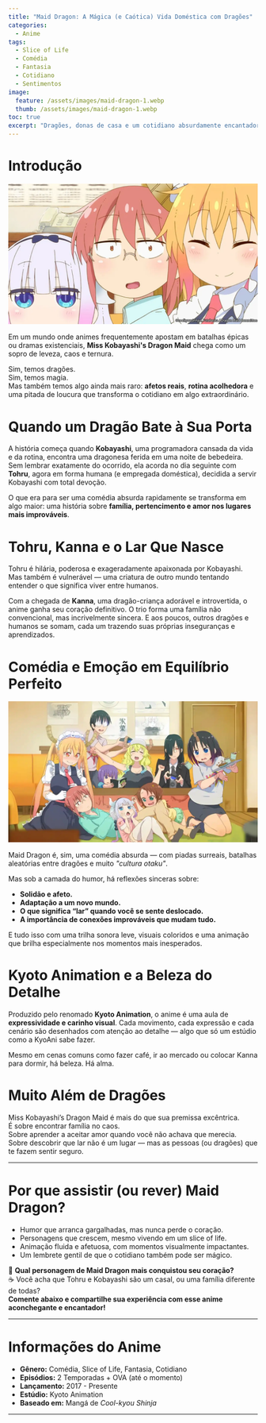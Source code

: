 ```yaml
---
title: "Maid Dragon: A Mágica (e Caótica) Vida Doméstica com Dragões"
categories:
  - Anime
tags:
  - Slice of Life
  - Comédia
  - Fantasia
  - Cotidiano
  - Sentimentos
image:
  feature: /assets/images/maid-dragon-1.webp
  thumb: /assets/images/maid-dragon-1.webp
toc: true
excerpt: "Dragões, donas de casa e um cotidiano absurdamente encantador. Miss Kobayashi's Dragon Maid é mais do que comédia — é um abraço em forma de anime, equilibrando o fantástico com o mundano de forma mágica."
---
```


# Introdução

![Tohru servindo chá a Kobayashi, com Kanna olhando curiosa ao fundo.](/assets/images/maid-dragon-1.webp)

Em um mundo onde animes frequentemente apostam em batalhas épicas ou dramas existenciais, **Miss Kobayashi's Dragon Maid** chega como um sopro de leveza, caos e ternura.

Sim, temos dragões.  
Sim, temos magia.  
Mas também temos algo ainda mais raro: **afetos reais**, **rotina acolhedora** e uma pitada de loucura que transforma o cotidiano em algo extraordinário.

# Quando um Dragão Bate à Sua Porta

A história começa quando **Kobayashi**, uma programadora cansada da vida e da rotina, encontra uma dragonesa ferida em uma noite de bebedeira. Sem lembrar exatamente do ocorrido, ela acorda no dia seguinte com **Tohru**, agora em forma humana (e empregada doméstica), decidida a servir Kobayashi com total devoção.

O que era para ser uma comédia absurda rapidamente se transforma em algo maior: uma história sobre **família, pertencimento e amor nos lugares mais improváveis**.

# Tohru, Kanna e o Lar Que Nasce

Tohru é hilária, poderosa e exageradamente apaixonada por Kobayashi. Mas também é vulnerável — uma criatura de outro mundo tentando entender o que significa viver entre humanos.

Com a chegada de **Kanna**, uma dragão-criança adorável e introvertida, o anime ganha seu coração definitivo. O trio forma uma família não convencional, mas incrivelmente sincera. E aos poucos, outros dragões e humanos se somam, cada um trazendo suas próprias inseguranças e aprendizados.

# Comédia e Emoção em Equilíbrio Perfeito

![Tohru e Kanna sorrindo em casa, em um momento de paz e alegria.](/assets/images/maid-dragon-2.webp)

Maid Dragon é, sim, uma comédia absurda — com piadas surreais, batalhas aleatórias entre dragões e muito *"cultura otaku"*.

Mas sob a camada do humor, há reflexões sinceras sobre:

- **Solidão e afeto.**  
- **Adaptação a um novo mundo.**  
- **O que significa “lar” quando você se sente deslocado.**  
- **A importância de conexões improváveis que mudam tudo.**

E tudo isso com uma trilha sonora leve, visuais coloridos e uma animação que brilha especialmente nos momentos mais inesperados.

# Kyoto Animation e a Beleza do Detalhe

Produzido pelo renomado **Kyoto Animation**, o anime é uma aula de **expressividade e carinho visual**. Cada movimento, cada expressão e cada cenário são desenhados com atenção ao detalhe — algo que só um estúdio como a KyoAni sabe fazer.

Mesmo em cenas comuns como fazer café, ir ao mercado ou colocar Kanna para dormir, há beleza. Há alma.

# Muito Além de Dragões

Miss Kobayashi’s Dragon Maid é mais do que sua premissa excêntrica.  
É sobre encontrar família no caos.  
Sobre aprender a aceitar amor quando você não achava que merecia.  
Sobre descobrir que lar não é um lugar — mas as pessoas (ou dragões) que te fazem sentir seguro.

---

# Por que assistir (ou rever) Maid Dragon?

- Humor que arranca gargalhadas, mas nunca perde o coração.  
- Personagens que crescem, mesmo vivendo em um slice of life.  
- Animação fluida e afetuosa, com momentos visualmente impactantes.  
- Um lembrete gentil de que o cotidiano também pode ser mágico.

🐉 **Qual personagem de Maid Dragon mais conquistou seu coração?**  
☕ Você acha que Tohru e Kobayashi são um casal, ou uma família diferente de todas?  
**Comente abaixo e compartilhe sua experiência com esse anime aconchegante e encantador!**

---

# Informações do Anime

- **Gênero:** Comédia, Slice of Life, Fantasia, Cotidiano  
- **Episódios:** 2 Temporadas + OVA (até o momento)  
- **Lançamento:** 2017 - Presente  
- **Estúdio:** Kyoto Animation  
- **Baseado em:** Mangá de *Cool-kyou Shinja*

---
